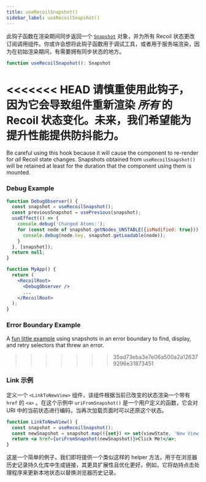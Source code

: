 ```yaml
---
title: useRecoilSnapshot()
sidebar_label: useRecoilSnapshot()
---
```


此钩子函数在渲染期间同步返回一个 [`Snapshot`](/docs/api-reference/core/Snapshot) 对象，并为所有 Recoil 状态更改订阅调用组件。你或许会想将此钩子函数用于调试工具，或者用于服务端渲染，因为在初始渲染期间，有需要拥有同步状态的地方。

```jsx
function useRecoilSnapshot(): Snapshot
```

<<<<<<< HEAD
请慎重使用此钩子，因为它会导致组件重新渲染 *所有* 的 Recoil 状态变化。未来，我们希望能为提升性能提供防抖能力。
=======
Be careful using this hook because it will cause the component to re-render for *all* Recoil state changes.   Snapshots obtained from `useRecoilSnapshot()` will be retained at least for the duration that the component using them is mounted.

### Debug Example
```jsx
function DebugObserver() {
  const snapshot = useRecoilSnapshot();
  const previousSnapshot = usePrevious(snapshot);
  useEffect(() => {
    console.debug('Changed Atoms:');
    for (const node of snapshot.getNodes_UNSTABLE({isModified: true})) {
      console.debug(node.key, snapshot.getLoadable(node));
    }
  }, [snapshot]);
  return null;
}

function MyApp() {
  return (
    <RecoilRoot>
      <DebugObserver />
      ...
    </RecoilRoot>
  );
}
```

### Error Boundary Example

A [fun little example](/docs/guides/asynchronous-data-queries#retry-query-from-error-message) using snapshots in an error boundary to find, display, and retry selectors that threw an error.
>>>>>>> 35ad73eba3e7e06a500a2a126379296e31873451

### Link 示例
定义一个 `<LinkToNewView>` 组件，该组件根据当前已改变的状态渲染一个带有 `href` 的 `<a>` 。在这个示例中 `uriFromSnapshot()` 是一个用户定义的函数，它会对 URI 中的当前状态进行编码，当再次加载页面时可以还原这个状态。

```jsx
function LinkToNewView() {
  const snapshot = useRecoilSnapshot();
  const newSnapshot = snapshot.map(({set}) => set(viewState, 'New View'));
  return <a href={uriFromSnapshot(newSnapshot)}>Click Me!</a>;
}
```

这是一个简单的例子。我们即将提供一个类似这样的 helper 方法，用于在浏览器历史记录持久化库中生成链接，其更具扩展性且优化更好。例如，它将劫持点击处理程序来更新本地状态以替换浏览器历史记录。
